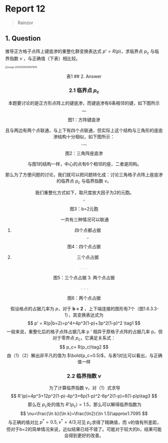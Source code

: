 # Report 12

> Rainzor

## 1. Question

推导正方格子点阵上键逾渗的重整化群变换表达式 $p’ = R(p)$，求临界点 $p_c$ 与临界指数 $\nu$ ，与正确值（下表）相比较。

<img src="C:\Users\Lenovo\AppData\Roaming\Typora\typora-user-images\image-20221025001847845.png" alt="image-20221025001847845" style="zoom:50%;" />
<center><p>表1
## 2. Answer

### 2.1 临界点 $p_c$

​	本题要讨论的是正方形点阵上的键逾渗，而键逾渗有6条相邻的键，如下图所示

<img src="F:\MyDocuments\Physics\Compututation Physics\Homework\hw12\键逾渗.png" alt="键逾渗" style="zoom: 25%;" />

<center><p>图1：方阵键逾渗

​	且与两边有两个点联通，与上下有四个点联通，但实际上这个结构与三角形的座逾渗结构十分相似，如下图所示：

<img src="F:\MyDocuments\Physics\Compututation Physics\Homework\hw12\三角点阵.png" alt="三角点阵" style="zoom: 25%;" />

<center><p>图2：三角阵座逾渗

​	与图1的结构一样，中心的点有6个相邻的座，二者是同构。

​	那么为了方便问题的讨论，我们就可以把问题转化成：讨论三角格子点阵上座逾渗的临界点 $p_c$ 与临界指数 $\nu$。

​	我们重整化方式如下，取尺度放大因子为2的元胞。

<img src="F:\MyDocuments\Physics\Compututation Physics\Homework\hw12\4.png" alt="4" style="zoom:25%;" />
<center><p>图3：b=2元胞


​	一共有三种情况可以联通

1. 四个点都占据

   <img src="F:\MyDocuments\Physics\Compututation Physics\Homework\hw12\4.png" alt="4" style="zoom:25%;" />
<center><p>图4：四个点占据

2. 三个点占据

<center><half>
   <img src="F:\MyDocuments\Physics\Compututation Physics\Homework\hw12\3_1.png" alt="3_1" style="zoom:10%;" />
	<img src="F:\MyDocuments\Physics\Compututation Physics\Homework\hw12\3_2.png" alt="3_2" style="zoom:10%;" />
    <img src="F:\MyDocuments\Physics\Compututation Physics\Homework\hw12\3_3.png" alt="3_3" style="zoom:10%;" />
    <img src="F:\MyDocuments\Physics\Compututation Physics\Homework\hw12\3_4.png" alt="3_3" style="zoom:10%;" />


<center><p>图5：三个点占据
3. 两个点占据
<center><half>
​	<img src="F:\MyDocuments\Physics\Compututation Physics\Homework\hw12\2_1.png" alt="2_1" style="zoom:15%;" />
    <img src="F:\MyDocuments\Physics\Compututation Physics\Homework\hw12\2_2.png" alt="2_2" style="zoom:15%;" />
     <img src="F:\MyDocuments\Physics\Compututation Physics\Homework\hw12\2_3.png" alt="2_3" style="zoom:15%;" />
<center><p>图6：两个点占据


​	假设格点的占据几率为 $p$，对于 **b = 2** ，上下端连接的图形有7个（图1.6.3.3-1），其变换表达式为
$$
p' = R(p|b=2)=p^4+4p^3(1-p)+3p^2(1-p)^2 \tag1
$$
​	一般来说，重整化后的格子点阵占据几率 p ' 相异于原格子点阵的占据几率 p，但对于零界点 $p_c$，它满足关系式：
$$
p_c= R(p_c)\tag2
$$
​	由（1）（2）解出非平凡的值为 $\bold{p_c=0.5}$，与表1对比可以看出，与正确值一样

### 2.2 临界指数 $\nu$

​	为了计算临界指数 $\nu$，对（1）式求导
$$
R'(p)=4p^3+12p^2(1-p)-4p^3+6p(1-p)^2-6p^2(1-p)=6(1-p)p\tag3
$$
​	那么在 $p_c$处的值为 $R’(p_c) = 1.5$，那么可以解得临界指数为
$$
\nu=\frac{\ln b}{\ln k}=\frac{\ln2}{\ln 1.5}\approx1.7095
$$
​	与正确的值对比 $p^*=0.5,\nu^*=4/3$,可见 $p_c$求得了精确值，而 $\nu$的值有所差距，但对于b=2的简单情况来说，近似结果已经不错了。可能对于较大的b，结果可能会得到更好的改善。



​	

